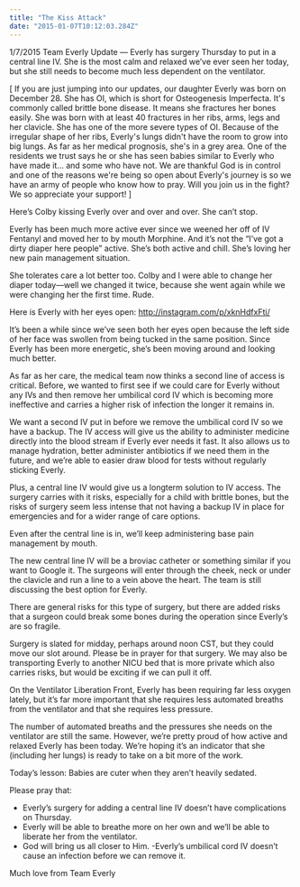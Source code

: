 ```yaml
---
title: "The Kiss Attack"
date: "2015-01-07T10:12:03.284Z"
---
```


1/7/2015 Team Everly Update — Everly has surgery Thursday to put in a central line IV. She is the most calm and relaxed we’ve ever seen her today, but she still needs to become much less dependent on the ventilator.

[ If you are just jumping into our updates, our daughter Everly was born on December 28. She has OI, which is short for Osteogenesis Imperfecta. It's commonly called brittle bone disease. It means she fractures her bones easily. She was born with at least 40 fractures in her ribs, arms, legs and her clavicle. She has one of the more severe types of OI. Because of the irregular shape of her ribs, Everly's lungs didn't have the room to grow into big lungs. As far as her medical prognosis, she's in a grey area. One of the residents we trust says he or she has seen babies similar to Everly who have made it... and some who have not. We are thankful God is in control and one of the reasons we're being so open about Everly's journey is so we have an army of people who know how to pray. Will you join us in the fight? We so appreciate your support! ]

Here’s Colby kissing Everly over and over and over. She can’t stop.

Everly has been much more active ever since we weened her off of IV Fentanyl and moved her to by mouth Morphine. And it’s not the “I’ve got a dirty diaper here people” active. She’s both active and chill. She’s loving her new pain management situation.

She tolerates care a lot better too. Colby and I were able to change her diaper today—well we changed it twice, because she went again while we were changing her the first time. Rude.

Here is Everly with her eyes open: http://instagram.com/p/xknHdfxFti/

It’s been a while since we’ve seen both her eyes open because the left side of her face was swollen from being tucked in the same position. Since Everly has been more energetic, she’s been moving around and looking much better.

As far as her care, the medical team now thinks a second line of access is critical. Before, we wanted to first see if we could care for Everly without any IVs and then remove her umbilical cord IV which is becoming more ineffective and carries a higher risk of infection the longer it remains in.

We want a second IV put in before we remove the umbilical cord IV so we have a backup. The IV access will give us the ability to administer medicine directly into the blood stream if Everly ever needs it fast. It also allows us to manage hydration, better administer antibiotics if we need them in the future, and we’re able to easier draw blood for tests without regularly sticking Everly.

Plus, a central line IV would give us a longterm solution to IV access. The surgery carries with it risks, especially for a child with brittle bones, but the risks of surgery seem less intense that not having a backup IV in place for emergencies and for a wider range of care options.

Even after the central line is in, we’ll keep administering base pain management by mouth.

The new central line IV will be a broviac catheter or something similar if you want to Google it. The surgeons will enter through the cheek, neck or under the clavicle and run a line to a vein above the heart. The team is still discussing the best option for Everly.

There are general risks for this type of surgery, but there are added risks that a surgeon could break some bones during the operation since Everly’s are so fragile.

Surgery is slated for midday, perhaps around noon CST, but they could move our slot around.
Please be in prayer for that surgery. We may also be transporting Everly to another NICU bed that is more private which also carries risks, but would be exciting if we can pull it off.

On the Ventilator Liberation Front, Everly has been requiring far less oxygen lately, but it’s far more important that she requires less automated breaths from the ventilator and that she requires less pressure.

The number of automated breaths and the pressures she needs on the ventilator are still the same. However, we’re pretty proud of how active and relaxed Everly has been today. We’re hoping it’s an indicator that she (including her lungs) is ready to take on a bit more of the work.

Today’s lesson: Babies are cuter when they aren’t heavily sedated.

Please pray that:

- Everly’s surgery for adding a central line IV doesn’t have complications on Thursday.
- Everly will be able to breathe more on her own and we’ll be able to liberate her from the ventilator.
- God will bring us all closer to Him.
-Everly’s umbilical cord IV doesn’t cause an infection before we can remove it.

Much love from Team Everly
